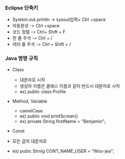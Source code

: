 ### Eclipse 단축키
- System.out.println -> sysout입력+ Ctrl +space
- 자동완성 -> Ctrl +space
- 코드 정렬 -> Ctrl+ Shift + F
- 한 줄 주석 -> Ctrl + /
- 여러 줄 주석 -> Ctrl + Shift + /

### Java 명명 규칙
- Class
  - 대문자로 시작
  - 생성자 이름은 클래스 이름과 같이 반드시 대문자로 시작
  -  ex) public class Profile
  
- Method, Variable
  - camelCase
  -  ex) public void printScrean()
  -  ex) private String firstName = "Benjamin";
  
- Const
 - 모든 글자 대문자로
 - ex) pubic Strnig CONT_NAME_USER = "Woo-jea";

  
